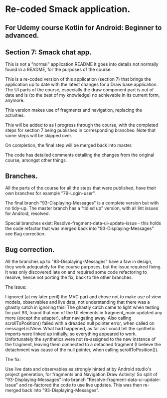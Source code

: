 Re-coded Smack application.
==========================

For Udemy course Kotlin for Android: Beginner to advanced.
----------------------------------------------------------

Section 7: Smack chat app.
--------------------------

This is not a "normal" application README it goes into details not normally found in a README, for
the purposes of the course. 

This is a re-coded version of this application (section 7) that brings the application up to date 
with the latest changes for a Draw base application.
The UI parts of the course, especially the draw component part is out of date and is (to
the best of my knowledge) no achievable in its current form, anymore.

This version makes use of fragments and navigation, replacing the activities.

This will be added to as I progress through the course, with the completed steps
for section 7 being published in corresponding branches.
Note that some steps will be skipped over.

On completion, the final step will be merged back into master.

The code has detailed comments detailing the changes from the original course, amongst 
other things.

Branches.
---------

All the parts of the course for all the steps that were published, have their own branches
for example "79-Login-user".

The final branch "93-Displaying-Messages" is a complete version but with no tidy-up.
The master branch has a "tidied up" version, with all lint issues for Android, resolved.

Special branches exist:
Resolve-fragment-data-ui-update-issue - this holds the code refactor that was merged back into 
"93-Displaying-Messages" see Bug correction.

Bug correction.
---------------

All the branches up to "93-Displaying-Messages" have a faw in design, they work adequately for 
the course purposes, but the issue required fixing.
It was only discovered late on and required some code refactoring to resolve, hence not porting
the fix, back to the other branches.

The issue:

I ignored (at my later peril) the MVC part and chose not to make use of view models, observables 
and live data, not understanding that there was a ghastly catch in ignoring this!
The ghastly catch came to light when testing for part 93, found that non of the UI elements in
fragment_main updated any more (except the adapter), after navigating away. Also calling 
scrollToPosition() failed with a dreaded null pointer error, when called on messageListView.
What had happened, as far as I could tell the synthetic imports were linked up initially, so 
everything appeared to work. Unfortunately the synthetics were not re-assigned to the new instance 
of the fragment, leaving them connected to a detached fragment (I believe the detachment was cause 
of the null pointer, when calling scrollToPosition()).
 
The fix:

Use live data and observables as strongly hinted at by Android studio's project generation, for
fragments and Navigation Draw Activity!
So split of "93-Displaying-Messages" into branch "Resolve-fragment-data-ui-update-issue" and
re-factored the code to use live updates.
This was then re-merged back into "93-Displaying-Messages".
